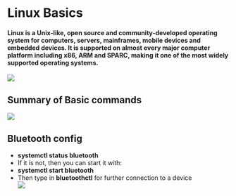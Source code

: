 # Linux Basics

#### Linux is a Unix-like, open source and community-developed operating system for computers, servers, mainframes, mobile devices and embedded devices. It is supported on almost every major computer platform including x86, ARM and SPARC, making it one of the most widely supported operating systems. 
![](https://tecadmin.net/tutorial/wp-content/uploads/2017/10/linux-architecture-image.png)
## Summary of Basic commands
![](https://swcarpentry.github.io/shell-novice/fig/standard-filesystem-hierarchy.svg)

## Bluetooth config
- **systemctl status bluetooth**     
- If it is not, then you can start it with:      
- **systemctl start bluetooth**      
- Then type in **bluetoothctl** for further connection to a device         
![](https://www.linux-magazine.com/var/linux_magazin/storage/images/issues/2017/197/command-line-bluetoothctl/figure-2/694897-1-eng-US/Figure-2_reference.png)
